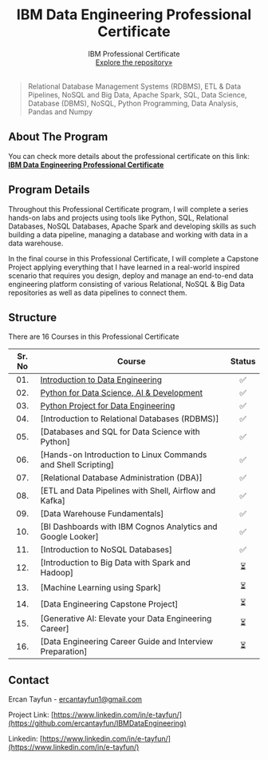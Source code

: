 <p align="center">
 </a>
 <h1 align="center">IBM Data Engineering Professional Certificate</h1>
 <p align="center">
  IBM Professional Certificate
  <br />
  <a href=https://github.com/ercantayfun/IBMDataEngineering>Explore the repository»</strong></a>
  <br />
  <br />
 </p>

</p>

> Relational Database Management Systems (RDBMS), ETL & Data Pipelines, NoSQL and Big Data, Apache Spark, SQL, Data Science, Database (DBMS), NoSQL, Python Programming, Data Analysis, Pandas and Numpy

<!-- ABOUT THE PROJECT -->

## About The Program

You can check more details about the professional certificate on this link: <a href=https://www.coursera.org/professional-certificates/ibm-data-engineer><strong>IBM Data Engineering Professional Certificate</strong></a>

## **Program Details**

Throughout this Professional Certificate program, I will complete a series hands-on labs and projects using tools like Python, SQL, Relational Databases, NoSQL Databases, Apache Spark and developing skills as such building a data pipeline, managing a database and working with data in a data warehouse.

In the final course in this Professional Certificate, I will complete a Capstone Project applying everything that I have learned in a real-world inspired scenario that requires you design, deploy and manage an end-to-end data engineering platform consisting of various Relational, NoSQL & Big Data repositories as well as data pipelines to connect them.

## **Structure**

There are 16 Courses in this Professional Certificate

| Sr. No | Course                                                               |Status|
|:------:|----------------------------------------------------------------------------|:--:|
| 01.     | [Introduction to Data Engineering](./tree/719d94d33aecd3aa808ff313af3b63bf866162f8/Course%2001%20-%20Introduction%20to%20Data%20Engineering)|✅|
| 02.     | [Python for Data Science, AI & Development]()|✅| 
| 03.     | [Python Project for Data Engineering]()|✅|
| 04.     | [Introduction to Relational Databases (RDBMS)]|✅|
| 05.     | [Databases and SQL for Data Science with Python]|✅| 
| 06.     | [Hands-on Introduction to Linux Commands and Shell Scripting]|✅|
| 07.     | [Relational Database Administration (DBA)]|✅|
| 08.     | [ETL and Data Pipelines with Shell, Airflow and Kafka]|✅|
| 09.     | [Data Warehouse Fundamentals]|✅|
| 10.     | [BI Dashboards with IBM Cognos Analytics and Google Looker]|✅|
| 11.     | [Introduction to NoSQL Databases]|✅|
| 12.     | [Introduction to Big Data with Spark and Hadoop]|⏳|
| 13.     | [Machine Learning using Spark]|⏳|
| 14.     | [Data Engineering Capstone Project]|⏳|
| 15.     | [Generative AI: Elevate your Data Engineering Career]|⏳|
| 16.     | [Data Engineering Career Guide and Interview Preparation]|⏳|

<!-- CONTACT -->

## **Contact**

Ercan Tayfun - ercantayfun1@gmail.com

Project Link: [https://www.linkedin.com/in/e-tayfun/](https://github.com/ercantayfun/IBMDataEngineering)

Linkedin: [https://www.linkedin.com/in/e-tayfun/](https://www.linkedin.com/in/e-tayfun/)
